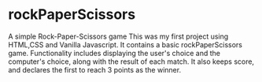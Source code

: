 # rockPaperScissors
A simple Rock-Paper-Scissors game
This was my first project using HTML,CSS and Vanilla Javascript.
It contains a basic rockPaperScissors game.
Functionality includes displaying the user's choice and the computer's choice, along with the result of each match.
It also keeps score, and declares the first to reach 3 points as the winner.
